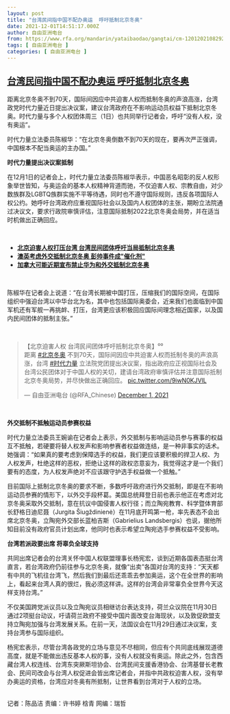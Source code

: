 ```yaml
---
layout: post
title: "台湾民间指中国不配办奥运  呼吁抵制北京冬奥"
date: 2021-12-01T14:51:17.000Z
author: 自由亚洲电台
from: https://www.rfa.org/mandarin/yataibaodao/gangtai/cm-12012021082926.html
tags: [ 自由亚洲电台 ]
categories: [ 自由亚洲电台 ]
---
```

<!--1638370277000-->
[台湾民间指中国不配办奥运  呼吁抵制北京冬奥](https://www.rfa.org/mandarin/yataibaodao/gangtai/cm-12012021082926.html)
------

<div>
<p>距离北京冬奥不到70天，国际间因应中共迫害人权而抵制冬奥的声浪高涨，台湾政党时代力量近日提出决议案，建议台湾政府在不影响运动员权益下抵制北京冬奥。时代力量与多个人权团体周三（1日）也共同举行记者会，呼吁“没有人权，没有奥运”。</p><p>时代力量立法委员陈椒华：“在北京冬奥倒数不到70天的现在，要再次严正强调，中国根本不配当奥运的主办国。”</p><p><strong>时代力量提出决议案抵制</strong></p><p>在12月1日的记者会上，时代力量立法委员陈椒华表示，中国恶名昭彰的反人权形象举世皆知，与奥运会的基本人权精神背道而驰，不仅迫害人权、宗教自由，对少数族群及LGBTQ族群实施不平等待遇，同时也不遵守国际规则，违反各项国际人权公约。她呼吁台湾政府应重视国际社会以及国内人权团体的主张，期盼立法院通过决议文，要求行政院审慎评估，注意国际抵制2022北京冬奥会局势，并在适当时机做出正确回应。</p><p><br/></p><ul><li><strong><a href="https://www.rfa.org/mandarin/Xinwen/cm1201a-11302021233845.html">北京迫害人权打压台湾 台湾民间团体呼吁当局抵制北京冬奥</a></strong></li><li><a href="https://www.rfa.org/mandarin/yataibaodao/junshiwaijiao/gf-11262021073343.html"><strong>澳英考虑外交抵制北京冬奥 彭帅事件成"催化剂"</strong></a></li><li><a href="https://www.rfa.org/mandarin/yataibaodao/junshiwaijiao/lf-11252021153226.html"><strong>加拿大可能近期宣布禁止华为和外交抵制北京冬奥</strong></a></li></ul><p><br/></p><p>陈椒华在记者会上说道：“在台湾长期被中国打压，压缩我们的国际空间，在国际组织中强迫台湾以中华台北为名，其中也包括国际奥委会，近来我们也面临到中国军机还有军舰一再挑衅、打压，台湾更应该积极回应国际间理念相近国家，以及国内民间团体的抵制主张。”</p><p><br/></p><blockquote class="twitter-tweet"><p dir="ltr" lang="zh">【北京迫害人权 台湾民间团体呼吁抵制北京冬奥】⁰⁰<br/>距离 <a href="https://twitter.com/hashtag/%E5%8C%97%E4%BA%AC%E5%86%AC%E5%A5%A5?src=hash&amp;ref_src=twsrc%5Etfw">#北京冬奥</a> 不到70天，国际间因应中共迫害人权而抵制冬奥的声浪高涨，台湾 <a href="https://twitter.com/hashtag/%E6%97%B6%E4%BB%A3%E5%8A%9B%E9%87%8F?src=hash&amp;ref_src=twsrc%5Etfw">#时代力量</a> 立法院党团提出决议案，指出政府应正视国际社会及台湾公民团体对于中国人权的关切，建请台湾政府审慎评估并注意国际抵制北京冬奥局势，并尽快做出正确回应。 <a href="https://t.co/9iwN0KJVlL">pic.twitter.com/9iwN0KJVlL</a></p>— 自由亚洲电台 (@RFA_Chinese) <a href="https://twitter.com/RFA_Chinese/status/1465905762106937345?ref_src=twsrc%5Etfw">December 1, 2021</a></blockquote><p></p><p><br/></p><p><strong>外交抵制不抵触运动员参赛权益</strong></p><p>时代力量立法委员王婉谕在记者会上表示，外交抵制与影响运动员参与赛事的权益互不抵触，若硬要将替人权发声和影响参赛者权益做连结，是一种非事实的话术。她强调：“如果真的要考虑到保障选手的权益，我们更应该要积极的捍卫人权、为人权发声，杜绝这样的恶权，拒绝让这样的政权恣意妄为，我觉得这才是一个我们要有的态度，为人权发声绝对不应该跟守护选手权益做一个抵触。”</p><p>目前国际上抵制北京冬奥的要求不断，多数呼吁政府进行外交抵制，即是在不影响运动员参赛的情形下，以外交手段杯葛。美国总统拜登日前也表示他正在考虑对北京冬奥采取外交抵制，意在抗议中国侵害人权行径；而立陶宛教育、科学暨体育部长舒格日迪尼聂（Jurgita Šiugždinienė）在11月底开鸣第一枪，率先表态不会出席北京冬奥，立陶宛外交部长蓝柏吉斯（Gabrielius Landsbergis）也说，据他所知目前没有政府官员计划出席，他同时也表示希望立陶宛选手参赛权益不受影响。</p><p><strong>台湾若派政要出席 将辜负全球支持</strong></p><p>共同出席记者会的台湾关怀中国人权联盟理事长杨宪宏，谈到近期各国表态挺台湾直言，若台湾政府仍前往参与北京冬奥，就像“出卖”各国对台湾的支持：“天天都有中共的飞机往台湾飞，然后我们到最后还乖乖去参加奥运，这个在全世界的影响上，看起来台湾人真的很烂，我必须这样讲。这样的台湾会非常辜负全世界今天这样支持台湾。”</p><p>不仅美国跨党派议员以及立陶宛议员相继访台表达支持，荷兰众议院在11月30日通过2项挺台动议，吁请荷兰政府不接受中国片面改变台海现状，以及敦促欧盟支持立陶宛加强与台湾发展关系。在前一天，法国议会在11月29日通过决议案，支持台湾参与国际组织。</p><p>杨宪宏表示，尽管台湾各政党的立场与意见不尽相同，但应有个共同底线展现道德高度，就是不能做出违反基本人权的事，没有人权就没有奥运。除此之外，包含西藏台湾人权连线、台湾东突厥斯坦协会、台湾民间支援香港协会、台湾基督长老教会、民间司改会与台湾人权促进会皆出席记者会，并指中共政权迫害人权，没有举办奥运的资格，台湾应对冬奥有所抵制，让世界看到台湾对于人权的立场。</p><p><br/>记者：陈品洁 责编：许书婷 梒青 网编：瑞哲</p>
</div>
